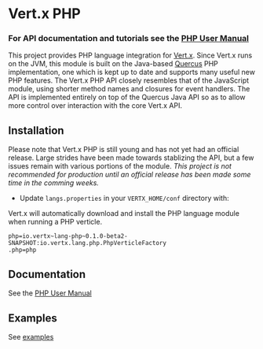 Vert.x PHP
==========

### For API documentation and tutorials see the [PHP User Manual](https://github.com/jordanhalterman/vertx-php/blob/master/docs/core_manual_php.md)

This project provides PHP language integration for [Vert.x](http://vertx.io/).
Since Vert.x runs on the JVM, this module is built on the Java-based
[Quercus](http://quercus.caucho.com/) PHP implementation, one which is
kept up to date and supports many useful new PHP features. The Vert.x PHP
API closely resembles that of the JavaScript module, using shorter method
names and closures for event handlers. The API is implemented entirely on
top of the Quercus Java API so as to allow more control over interaction
with the core Vert.x API.

## Installation
Please note that Vert.x PHP is still young and has not yet had an official
release. Large strides have been made towards stablizing the API, but a
few issues remain with various portions of the module. *This project is not
recommended for production until an official release has been made some
time in the comming weeks.*

* Update `langs.properties` in your `VERTX_HOME/conf` directory with:

Vert.x will automatically download and install the PHP language module when
running a PHP verticle.

```
php=io.vertx~lang-php~0.1.0-beta2-SNAPSHOT:io.vertx.lang.php.PhpVerticleFactory
.php=php
```

## Documentation
See the [PHP User Manual](https://github.com/vert-x/mod-lang-php/blob/master/docs/core_manual_php.md)

## Examples
See [examples](https://github.com/vert-x/mod-lang-php/tree/master/examples)
